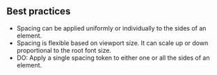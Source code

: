 ## Best practices

- Spacing can be applied uniformly or individually to the sides of an element. 
- Spacing is flexible based on viewport size. It can scale up or down proportional to the root font size.
- DO: Apply a single spacing token to either one or all the sides of an element.
